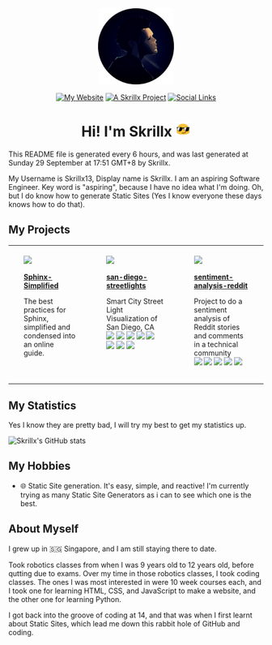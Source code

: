 <div id="header" align="center">
  <img src="assets/pfp-cropped.png" width="150"/>
  <p align="center">
    <a href="https://skrillx13.github.io"><img src="https://img.shields.io/badge/My%20Website-black?style=for-the-badge&logo=squarespace" alt="My Website"></a>
    <a href="https://github.com/Skrillx13/Skrillx13/blob/main/LICENSE.md"><img src="https://img.shields.io/badge/A%20Skrillx-Project-light_green?style=for-the-badge" alt="A 
    Skrillx Project"></a>
    <a href="https://skrillx13.github.io"><img src="https://img.shields.io/badge/linktree-1de9b6?style=for-the-badge&logo=linktree&logoColor=white" alt="Social Links"></a>
    <h1>
      Hi! I'm Skrillx
      <img src="assets/blob.gif" width="30px"/>
    </h1>
</div>


This README file is generated every 6 hours, and was last generated at Sunday 29 September at 17:51 GMT+8 by Skrillx.

My Username is Skrillx13, Display name is Skrillx. I am an aspiring Software Engineer. Key word is &quot;aspiring&quot;, because I have no idea what I&#39;m doing. Oh, but I do know how to generate Static Sites (Yes I know everyone these days knows how to do that).

## My Projects
<div id="gallery">

<div align="center">
<table width="75%">
<tr>

<td width="25%" valign="top" style="padding-top: 20px; padding-bottom: 20px; padding-left: 30px; padding-right: 30px;">
<a href="https://github.com/j12y/predix-volcano-app"><img src="https://repository-images.githubusercontent.com/98841685/16b86d08-cbf3-4f1f-ba8e-c68ae4dc95b9"/></a>
<p><b><a href="https://github.com/Skrillx13/Sphinx-Simplified">Sphinx-Simplified</b></a></p>
<p>The best practices for Sphinx, simplified and condensed into an online guide.<br/>

<td width="25%" valign="top" style="padding-top: 20px; padding-bottom: 20px; padding-left: 30px; padding-right: 30px;">
<a href="https://github.com/j12y/san-diego-streetlights"><img src="https://repository-images.githubusercontent.com/181129372/68095885-e5bc-499f-a2f9-18272e8e4cc9"/></a>
<p><b><a href="https://github.com/j12y/san-diego-streetlights">san-diego-streetlights</b></a></p>
<p>Smart City Street Light Visualization of San Diego, CA<br/>
 <a href="https://github.com/j12y?tab=repositories&q=topic%3Agithub-gallery&type=&language=&sort=stargazers"><img src="https://img.shields.io/badge/github--gallery-blue?style=pill"/></a>  <a href="https://github.com/j12y?tab=repositories&q=topic%3Acom-ge&type=&language=&sort=stargazers"><img src="https://img.shields.io/badge/com--ge-blue?style=pill"/></a>  <a href="https://github.com/j12y?tab=repositories&q=topic%3Acom-here&type=&language=&sort=stargazers"><img src="https://img.shields.io/badge/com--here-blue?style=pill"/></a>  <a href="https://github.com/j12y?tab=repositories&q=topic%3Aheremaps&type=&language=&sort=stargazers"><img src="https://img.shields.io/badge/heremaps-blue?style=pill"/></a>  <a href="https://github.com/j12y?tab=repositories&q=topic%3Apredix&type=&language=&sort=stargazers"><img src="https://img.shields.io/badge/predix-blue?style=pill"/></a>  <a href="https://github.com/j12y?tab=repositories&q=topic%3Agis&type=&language=&sort=stargazers"><img src="https://img.shields.io/badge/gis-blue?style=pill"/></a>  <a href="https://github.com/j12y?tab=repositories&q=topic%3Aiot&type=&language=&sort=stargazers"><img src="https://img.shields.io/badge/iot-blue?style=pill"/></a>  <a href="https://github.com/j12y?tab=repositories&q=topic%3Amaps&type=&language=&sort=stargazers"><img src="https://img.shields.io/badge/maps-blue?style=pill"/></a> 
</p>
</td>

<td width="25%" valign="top" style="padding-top: 20px; padding-bottom: 20px; padding-left: 30px; padding-right: 30px;">
<a href="https://github.com/j12y/sentiment-analysis-reddit"><img src="https://repository-images.githubusercontent.com/267629375/d55534ec-1ec7-4efa-a648-723a55107834"/></a>
<p><b><a href="https://github.com/j12y/sentiment-analysis-reddit">sentiment-analysis-reddit</b></a></p>
<p>Project to do a sentiment analysis of Reddit stories and comments in a technical community<br/>
 <a href="https://github.com/j12y?tab=repositories&q=topic%3Ablog&type=&language=&sort=stargazers"><img src="https://img.shields.io/badge/blog-blue?style=pill"/></a>  <a href="https://github.com/j12y?tab=repositories&q=topic%3Acodeproject&type=&language=&sort=stargazers"><img src="https://img.shields.io/badge/codeproject-blue?style=pill"/></a>  <a href="https://github.com/j12y?tab=repositories&q=topic%3Agithub-gallery&type=&language=&sort=stargazers"><img src="https://img.shields.io/badge/github--gallery-blue?style=pill"/></a>  <a href="https://github.com/j12y?tab=repositories&q=topic%3Anlp&type=&language=&sort=stargazers"><img src="https://img.shields.io/badge/nlp-blue?style=pill"/></a>  <a href="https://github.com/j12y?tab=repositories&q=topic%3Anltk&type=&language=&sort=stargazers"><img src="https://img.shields.io/badge/nltk-blue?style=pill"/></a> 
</p>
</td>

</tr>
<tr>

</tr>
</table>
</div>

## My Statistics

Yes I know they are pretty bad, I will try my best to get my statistics up.

![Skrillx's GitHub stats](https://github-readme-stats.vercel.app/api?username=Skrillx13&show_icons=true)

## My Hobbies

- 🌐 Static Site generation. It's easy, simple, and reactive! I'm currently trying as many Static Site Generators as i can to see which one is the best.

## About Myself

I grew up in 🇸🇬 Singapore, and I am still staying there to date. 

Took robotics classes from when I was 9 years old to 12 years old, before qutting due to exams. Over my time in those robotics classes, I took coding classes. The ones I was most interested in were 10 week courses each, and I took one for learning HTML, CSS, and JavaScript to make a website, and the other one for learning Python.

 I got back into the groove of coding at 14, and that was when I first learnt about Static Sites, which lead me down this rabbit hole of GitHub and coding.